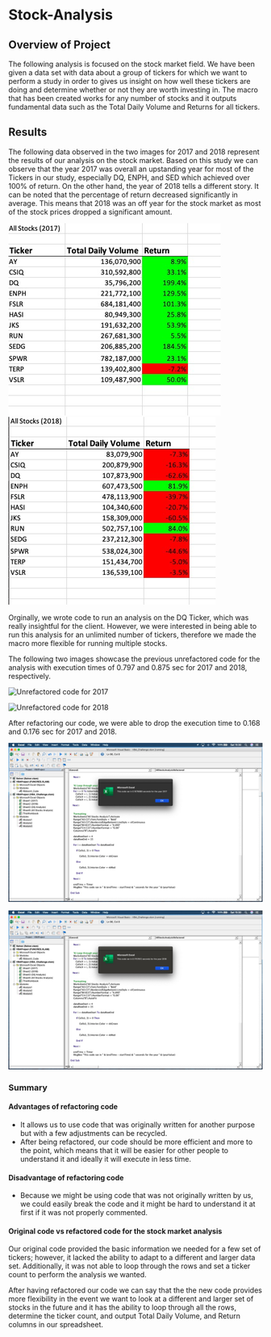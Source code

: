 # **Stock-Analysis**
## **Overview of Project** 
The following analysis is focused  on the stock market field. We have been given a data set with data about a group of tickers for which we want to perform a study in order to gives us insight on how well these tickers are doing and determine whether or not they are worth investing in. The macro that has been created works for any number of stocks and it outputs fundamental data such as the Total Daily Volume and Returns for all tickers.


## **Results**


The following data observed in the two images for 2017 and 2018 represent the results of our analysis on the stock market. Based on this study we can observe that the year 2017 was overall an upstanding year for most of the Tickers in our study, especially DQ, ENPH, and SED which achieved over 100% of return. On the other hand, the year of 2018 tells a different story.  It can be noted that the percentage of return decreased significantly in average. This means that 2018 was an off year for the stock market as most of the stock prices dropped a significant amount. 

![Stock Analysis for 2017](Resources/Analysis_2017.jpg)  ![Stock Analysis for 2018](Resources/Analysis_2018.jpg)


Orginally, we wrote code to run an analysis on the DQ Ticker, which was really insightful for the client. However, we were interested in being able to run this analysis for an unlimited number of tickers, therefore we made the macro more flexible for running multiple stocks.  

The following two images showcase the previous unrefactored code for the analysis with execution times of 0.797 and 0.875 sec for 2017 and 2018, respectively. 


![Unrefactored code for 2017](Challenges/../../Unrefactored_code_2017.png)

![Unrefactored code for 2018](../Unrefactored_code_2018.png)

After refactoring our code, we were able to drop the execution time to 0.168 and  0.176 sec for 2017 and 2018. 


![Refactoted code for 2017](Resources/VBA_Challenge_2017.png)



![Refactored code for 2018](Resources/VBA_Challlenge_2018.png)


### **Summary**

#### **Advantages of refactoring code**

* It allows us to use code that was originally written for another purpose but with a few adjustments can be recycled.
* After being refactored, our code should be more efficient and more to the point, which means that it will be easier for other people to understand it and ideally it will execute in less time.
  
#### **Disadvantage of refactoring code**

* Because we might be using code that was not originally written by us, we could easily break the code and it might be hard to understand it at first if it was not properly commented.

#### **Original code vs refactored code for the stock market analysis**

Our original code provided the basic information we needed for a few set of tickers; however, it lacked the ability to adapt to a different and larger data set. Additionally, it was not able to loop through the rows and set a ticker count to perform the analysis we wanted. 

After having refactored our code  we can say that the the new code provides more flexibility in the event we want to look at a different and larger set of stocks in the future and it has the ability to loop through all the rows, determine the ticker count, and output Total Daily Volume, and Return columns in our spreadsheet.